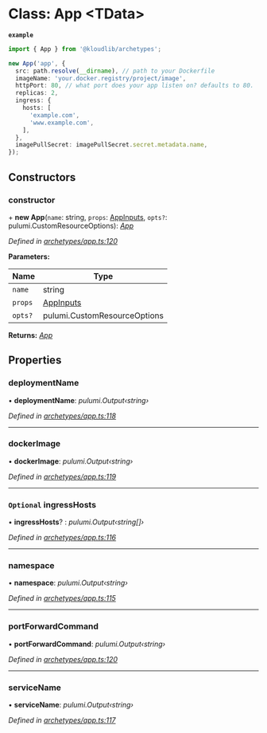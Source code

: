 
# Class: App <**TData**>

**`example`** 
```typescript
import { App } from '@kloudlib/archetypes';

new App('app', {
  src: path.resolve(__dirname), // path to your Dockerfile
  imageName: 'your.docker.registry/project/image',
  httpPort: 80, // what port does your app listen on? defaults to 80.
  replicas: 2,
  ingress: {
    hosts: [
      'example.com',
      'www.example.com',
    ],
  },
  imagePullSecret: imagePullSecret.secret.metadata.name,
});
```

## Constructors

###  constructor

\+ **new App**(`name`: string, `props`: [AppInputs](../interfaces/_archetypes_app_.appinputs.md), `opts?`: pulumi.CustomResourceOptions): *[App](_archetypes_app_.app.md)*

*Defined in [archetypes/app.ts:120](https://github.com/Place1/kloudlib/blob/27a9d16/packages/archetypes/app.ts#L120)*

**Parameters:**

Name | Type |
------ | ------ |
`name` | string |
`props` | [AppInputs](../interfaces/_archetypes_app_.appinputs.md) |
`opts?` | pulumi.CustomResourceOptions |

**Returns:** *[App](_archetypes_app_.app.md)*

## Properties

###  deploymentName

• **deploymentName**: *pulumi.Output‹string›*

*Defined in [archetypes/app.ts:118](https://github.com/Place1/kloudlib/blob/27a9d16/packages/archetypes/app.ts#L118)*

___

###  dockerImage

• **dockerImage**: *pulumi.Output‹string›*

*Defined in [archetypes/app.ts:119](https://github.com/Place1/kloudlib/blob/27a9d16/packages/archetypes/app.ts#L119)*

___

### `Optional` ingressHosts

• **ingressHosts**? : *pulumi.Output‹string[]›*

*Defined in [archetypes/app.ts:116](https://github.com/Place1/kloudlib/blob/27a9d16/packages/archetypes/app.ts#L116)*

___

###  namespace

• **namespace**: *pulumi.Output‹string›*

*Defined in [archetypes/app.ts:115](https://github.com/Place1/kloudlib/blob/27a9d16/packages/archetypes/app.ts#L115)*

___

###  portForwardCommand

• **portForwardCommand**: *pulumi.Output‹string›*

*Defined in [archetypes/app.ts:120](https://github.com/Place1/kloudlib/blob/27a9d16/packages/archetypes/app.ts#L120)*

___

###  serviceName

• **serviceName**: *pulumi.Output‹string›*

*Defined in [archetypes/app.ts:117](https://github.com/Place1/kloudlib/blob/27a9d16/packages/archetypes/app.ts#L117)*
